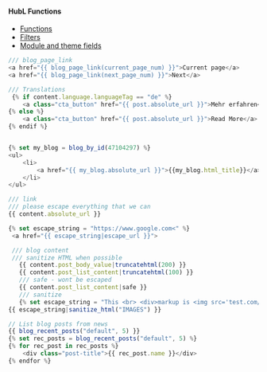 #### HubL Functions
- [Functions](https://developers.hubspot.com/docs/cms/hubl/functions)
- [Filters](https://developers.hubspot.com/docs/cms/hubl/filters)
- [Module and theme fields](https://developers.hubspot.com/docs/cms/building-blocks/module-theme-fields)


```js
/// blog_page_link
<a href="{{ blog_page_link(current_page_num) }}">Current page</a>
<a href="{{ blog_page_link(next_page_num) }}">Next</a>
```

```js
/// Translations
 {% if content.language.languageTag == "de" %}
    <a class="cta_button" href="{{ post.absolute_url }}">Mehr erfahren</a>
{% else %}
    <a class="cta_button" href="{{ post.absolute_url }}">Read More</a>
{% endif %}
```

```js

{% set my_blog = blog_by_id(47104297) %}
<ul>
    <li>
        <a href="{{ my_blog.absolute_url }}">{{my_blog.html_title}}</a>
	</li>
</ul>

```

```js
/// link
/// please escape everything that we can 
{{ content.absolute_url }}

{% set escape_string = "https://www.google.com<" %}
 <a href="{{ escape_string|escape_url }}">

```


```js
 /// blog content
 /// sanitize HTML when possible
   {{ content.post_body_value|truncatehtml(200) }}
   {{ content.post_list_content|truncatehtml(100) }}
   /// safe - wont be escaped
   {{ content.post_list_content|safe }} 
   /// sanitize
   {% set escape_string = "This <br> <div>markup is <img src='test.com/image'> <span>printed</span> as text.</div>" %}
{{ escape_string|sanitize_html("IMAGES") }}
```




```js
// List blog posts from news
{{ blog_recent_posts("default", 5) }}
{% set rec_posts = blog_recent_posts("default", 5) %}
{% for rec_post in rec_posts %}
    <div class="post-title">{{ rec_post.name }}</div>
{% endfor %}

```
